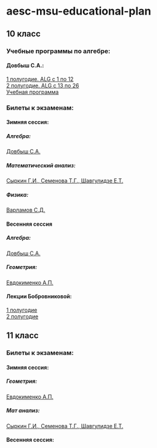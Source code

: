 # aesc-msu-educational-plan
## 10 класс  
### Учебные программы по алгебре:
#### Довбыш С.А.:     
[1 полугодие. ALG с 1 по 12](https://github.com/bas-kirill/aesc-msu-educational-plan/blob/master/%D0%90%D0%BB%D0%B3%D0%B5%D0%B1%D1%80%D0%B0/10%20%D0%BA%D0%BB%D0%B0%D1%81%D1%81.%20%D0%A3%D1%87%D0%B5%D0%B1%D0%BD%D0%B0%D1%8F%20%D0%BF%D1%80%D0%BE%D0%B3%D1%80%D0%B0%D0%BC%D0%BC%D0%B0(ALG)%20%D1%81%201%20%D0%BF%D0%BE%2012.%201%20%D0%BF%D0%BE%D0%BB%D1%83%D0%B3%D0%BE%D0%B4%D0%B8%D0%B5.zip)   
[2 полугодие. ALG с 13 по 26](https://github.com/bas-kirill/aesc-msu-educational-plan/blob/master/%D0%90%D0%BB%D0%B3%D0%B5%D0%B1%D1%80%D0%B0/10%20%D0%BA%D0%BB%D0%B0%D1%81%D1%81.%20%D0%A3%D1%87%D0%B5%D0%B1%D0%BD%D0%B0%D1%8F%20%D0%BF%D1%80%D0%BE%D0%B3%D1%80%D0%B0%D0%BC%D0%BC%D0%B0(ALG)%20%D1%81%2013%20%D0%BF%D0%BE%2026.%202%20%D0%BF%D0%BE%D0%BB%D1%83%D0%B3%D0%BE%D0%B4%D0%B8%D0%B5.zip)    
[Учебная программа](https://github.com/bas-kirill/aesc-msu-educational-plan/blob/master/%D0%90%D0%BB%D0%B3%D0%B5%D0%B1%D1%80%D0%B0/%D0%A3%D1%87%D0%B5%D0%B1%D0%BD%D0%B0%D1%8F%20%D0%BF%D1%80%D0%BE%D0%B3%D1%80%D0%B0%D0%BC%D0%BC%D0%B0%20%D0%90%D0%BB%D0%B5%D0%BA%D1%81%D0%B0%D0%BD%D0%B4%D1%80%D0%B0%20%D0%A1%D0%B5%D1%80%D0%B3%D0%B5%D0%B5%D0%B2%D0%B8%D1%87%D0%B0%20%D0%94%D0%BE%D0%B2%D0%B1%D1%8B%D1%88%D0%B0.docx)    

### Билеты к экзаменам:  
#### Зимняя сессия:  
##### Алгебра:     
[Довбыш С.А.](https://github.com/bas-kirill/aesc-msu-educational-plan/blob/master/%D0%91%D0%B8%D0%BB%D0%B5%D1%82%D1%8B/10%20%D0%BA%D0%BB%D0%B0%D1%81%D1%81.%20%D0%91%D0%B8%D0%BB%D0%B5%D1%82%D1%8B%20%D0%BF%D0%BE%20%D0%B0%D0%BB%D0%B3%D0%B5%D0%B1%D1%80%D0%B5.%201%20%D0%BF%D0%BE%D0%BB%D1%83%D0%B3%D0%BE%D0%B4%D0%B8%D0%B5.pdf)    
##### Математический анализ:     
[Сыркин Г.И., Семенова Т.Г., Шавгулидзе Е.Т.](https://github.com/bas-kirill/aesc-msu-educational-plan/blob/master/%D0%91%D0%B8%D0%BB%D0%B5%D1%82%D1%8B/11%20%D0%BA%D0%BB%D0%B0%D1%81%D1%81.%20%D0%91%D0%B8%D0%BB%D0%B5%D1%82%D1%8B%20%D0%BF%D0%BE%20%D0%BC%D0%B0%D1%82%20%D0%B0%D0%BD%D0%B0%D0%BB%D0%B8%D0%B7%D1%83.%201%20%D0%BF%D0%BE%D0%BB%D1%83%D0%B3%D0%BE%D0%B4%D0%B8%D0%B5.doc)     
##### Физика:      
[Варламов С.Д.](https://github.com/bas-kirill/aesc-msu-educational-plan/blob/master/%D0%91%D0%B8%D0%BB%D0%B5%D1%82%D1%8B/10%20%D0%BA%D0%BB%D0%B0%D1%81%D1%81.%20%D0%91%D0%B8%D0%BB%D0%B5%D1%82%D1%8B%20%D0%BF%D0%BE%20%D1%84%D0%B8%D0%B7%D0%B8%D0%BA%D0%B5.%201%20%D0%BF%D0%BE%D0%BB%D1%83%D0%B3%D0%BE%D0%B4%D0%B8%D0%B5.doc)       

#### Весенняя сессия  
##### Алгебра:      
[Довбыш С.А.](https://github.com/bas-kirill/aesc-msu-educational-plan/blob/master/%D0%91%D0%B8%D0%BB%D0%B5%D1%82%D1%8B/10%20%D0%BA%D0%BB%D0%B0%D1%81%D1%81.%20%D0%91%D0%B8%D0%BB%D0%B5%D1%82%D1%8B%20%D0%BF%D0%BE%20%D0%B0%D0%BB%D0%B3%D0%B5%D0%B1%D1%80%D0%B5.%202%20%D0%BF%D0%BE%D0%BB%D1%83%D0%B3%D0%BE%D0%B4%D0%B8%D0%B5.pdf)    
##### Геометрия:      
[Евдокименко А.П.](https://github.com/bas-kirill/aesc-msu-educational-plan/blob/master/%D0%91%D0%B8%D0%BB%D0%B5%D1%82%D1%8B/10%20%D0%BA%D0%BB%D0%B0%D1%81%D1%81.%20%D0%91%D0%B8%D0%BB%D0%B5%D1%82%D1%8B%20%D0%BF%D0%BE%20%D0%B3%D0%B5%D0%BE%D0%BC%D0%B5%D1%82%D1%80%D0%B8%D0%B8.%202%20%D0%BF%D0%BE%D0%BB%D1%83%D0%B3%D0%BE%D0%B4%D0%B8%D0%B5.pdf)    

#### Лекции Бобровниковой:   
[1 полугодие](https://github.com/bas-kirill/aesc-msu-educational-plan/blob/master/%D0%91%D0%B8%D0%BB%D0%B5%D1%82%D1%8B/%D0%94%D1%80%D0%B5%D0%B2%D0%BD%D1%8F%D1%8F%20%D0%93%D1%80%D0%B5%D1%86%D0%B8%D1%8F.%201%20%D0%BF%D0%BE%D0%BB%D1%83%D0%B3%D0%BE%D0%B4%D0%B8%D0%B5.doc)  
[2 полугодие]() 

## 11 класс   
### Билеты к экзаменам:   
#### Зимняя сессия:   
##### Геометрия:
[Евдокименко А.П.](https://github.com/bas-kirill/aesc-msu-educational-plan/blob/master/%D0%91%D0%B8%D0%BB%D0%B5%D1%82%D1%8B/11%20%D0%BA%D0%BB%D0%B0%D1%81%D1%81.%20%D0%91%D0%B8%D0%BB%D0%B5%D1%82%D1%8B%20%D0%BF%D0%BE%20%D0%B3%D0%B5%D0%BE%D0%BC%D0%B5%D1%82%D1%80%D0%B8%D0%B8.%201%20%D0%BF%D0%BE%D0%BB%D1%83%D0%B3%D0%BE%D0%B4%D0%B8%D0%B5.doc)   
##### Мат анализ:     
[Сыркин Г.И., Семенова Т.Г., Шавгулидзе Е.Т.](https://github.com/bas-kirill/aesc-msu-educational-plan/blob/master/%D0%91%D0%B8%D0%BB%D0%B5%D1%82%D1%8B/11%20%D0%BA%D0%BB%D0%B0%D1%81%D1%81.%20%D0%91%D0%B8%D0%BB%D0%B5%D1%82%D1%8B%20%D0%BF%D0%BE%20%D0%BC%D0%B0%D1%82%20%D0%B0%D0%BD%D0%B0%D0%BB%D0%B8%D0%B7%D1%83.%201%20%D0%BF%D0%BE%D0%BB%D1%83%D0%B3%D0%BE%D0%B4%D0%B8%D0%B5.doc)   
#### Весенняя сессия:     
